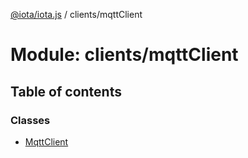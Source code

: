 [@iota/iota.js](../README.md) / clients/mqttClient

# Module: clients/mqttClient

## Table of contents

### Classes

- [MqttClient](../classes/clients_mqttclient.mqttclient.md)
